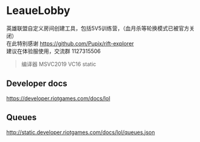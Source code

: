 # LeaueLobby
英雄联盟自定义房间创建工具，包括5V5训练营，（血月杀等轮换模式已被官方关闭）  
在此特别感谢 https://github.com/Pupix/rift-explorer  
建议在体验服使用，交流群 1127315506

> 编译器 MSVC2019 VC16 static

## Developer docs
https://developer.riotgames.com/docs/lol

## Queues
http://static.developer.riotgames.com/docs/lol/queues.json
